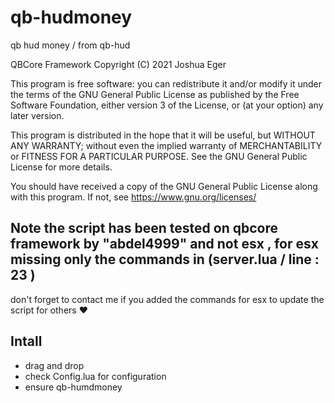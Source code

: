 # qb-hudmoney
qb hud money / from qb-hud 

QBCore Framework
Copyright (C) 2021 Joshua Eger

This program is free software: you can redistribute it and/or modify
it under the terms of the GNU General Public License as published by
the Free Software Foundation, either version 3 of the License, or
(at your option) any later version.

This program is distributed in the hope that it will be useful,
but WITHOUT ANY WARRANTY; without even the implied warranty of
MERCHANTABILITY or FITNESS FOR A PARTICULAR PURPOSE.  See the
GNU General Public License for more details.

You should have received a copy of the GNU General Public License
along with this program.  If not, see <https://www.gnu.org/licenses/>

## Note the script has been tested on qbcore framework by "abdel4999" and not esx , for esx missing only the commands in (server.lua / line : 23 ) 

don't forget to contact me if you added the commands for esx to update the script for others ❤

## Intall 

- drag and drop 
- check Config.lua for configuration
- ensure qb-humdmoney
